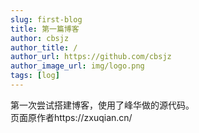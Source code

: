```yaml
---
slug: first-blog
title: 第一篇博客
author: cbsjz
author_title: /
author_url: https://github.com/cbsjz
author_image_url: img/logo.png
tags: [log]
---
```


第一次尝试搭建博客，使用了峰华做的源代码。<br/>
页面原作者https://zxuqian.cn/
